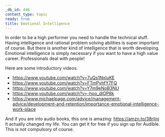 ```yaml
---
_db_id: 446
content_type: topic
ready: true
title: Emotional Intelligence
---
```


In order to be a high performer you need to handle the technical stuff. Having intelligence and rational problem solving abilities is super important of course. But there is another kind of intelligence that is worth developing. Emotional intelligence is simply necessary if you want to have a high value career. Professionals deal with people!

Here are some introductory videos.

- https://www.youtube.com/watch?v=7uQs1NxluKE
- https://www.youtube.com/watch?v=FTmPyhfY7FQ
- https://www.youtube.com/watch?v=Y7m9eNoB3NU
- https://www.youtube.com/watch?v=-hoo_dIOP8k
- https://www.michaelpage.com/advice/management-advice/development-and-retention/importance-emotional-intelligence-work-place

And if you are into audio books, this one is amazing: https://amzn.to/38rIjni It actually changed my life. You can get it for free if you sign up for Audible. This is not compulsory of course.